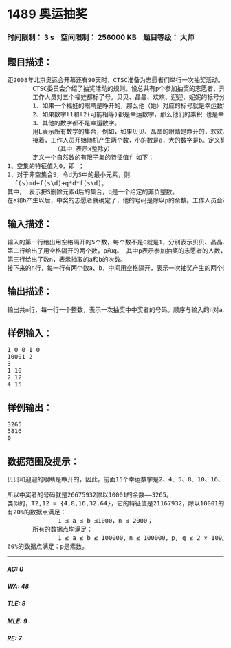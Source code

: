 # 1489 奥运抽奖   
### 时间限制： 3 s&nbsp;&nbsp;&nbsp;&nbsp;空间限制： 256000 KB&nbsp;&nbsp;&nbsp;&nbsp;题目等级： 大师  
## 题目描述：  

<pre>
距2008年北京奥运会开幕还有90天时，CTSC准备为志愿者们举行一次抽奖活动。作为志愿者的一员，你对这次抽奖活动自然是万分期待。
       CTSC委员会介绍了抽奖活动的规则。设总共有p个参加抽奖的志愿者，开始时每一个志愿者领取一个0到p-1的 号码。任意两个志愿者领取的号码不同。屏幕的正中央是五福娃的头像，他们不停的眨眼欢迎大家。开始抽奖时，工作人员按下屏幕旁边的按钮，等待屏幕上的画面静止下来。这时，福娃们都停止眨眼了。当然，画面静止时，有的福娃的眼睛可能是睁开的，有的是闭上的。如果所有福娃的眼睛都闭上了，工作人员需要重新按一 下按钮。这样，直到至少有一个福娃的眼睛是睁开的。接着，工作人员开始观察有哪些福娃的眼睛是睁开的。
       工作人员对五个福娃都标了号。贝贝、晶晶、欢欢、迎迎、妮妮的标号分别是2、3、4、5、6（工作人员认为0和1都不是好数字）。定义幸运数字如下：
       1、如果一个福娃的眼睛是睁开的，那么他（她）对应的标号就是幸运数字；
       2、如果数字l1和l2(可能相等)都是幸运数字，那么他们的乘积 也是幸运数字；
       3、其他的数字都不是幸运数字。
       用L表示所有数字的集合，例如，如果贝贝、晶晶的眼睛是睁开的，欢欢、迎迎、妮妮的眼睛是闭上的，则L={2,3,4,6,8,9,12,…}。令l(x)表示第x大的幸运数字。例如，上面的例子中，l(1)=2，l(4)=6等等。
       接着，工作人员开始随机产生两个数，小的数是a，大的数字是b。定义集合Ta,b为：
             （其中 表示x整除y）
       定义一个自然数的有限子集的特征值f 如下：
1、空集的特征值为0，即 ；
2、对于非空集合S，令d为S中的最小元素，则
  f(s)=d+f(s\d)+q*d*f(s\d)。
其中， 表示把S删除元素d后的集合，q是一个给定的非负整数。
在a和b产生以后，中奖的志愿者就确定了，他的号码是除以p的余数。工作人员会产生多次a，b，这样就能形成多个中奖者。但是，抽奖现场的程序需要很长的时间才能算出中奖的志愿者。出于对中奖结果的热切期待，你便想要重新写一下计算程序，于是，你的目光移向了前面的键盘……。
</pre>
  
  
## 输入描述：  

<pre>
输入的第一行给出用空格隔开的5个数，每个数不是0就是1，分别表示贝贝、晶晶、欢欢、迎迎、妮妮的眼睛是否睁开。0对应眼睛闭上，1对应眼睛睁开。5个数不可能都是0。
第二行给出了用空格隔开的两个数，p和q。 其中p表示参加抽奖的志愿者的人数，q如前所述，用来计算集合的特征值。
第三行给出了数n，表示抽取的a和b的次数。
接下来的n行，每一行有两个数a、b，中间用空格隔开，表示一次抽奖产生的两个数。
</pre>
  
  
## 输出描述：  

<pre>
输出共n行，每一行一个整数，表示一次抽奖中中奖者的号码。顺序与输入的n对a、b一一对应。当然，一个人可能中奖多次。
</pre>
  
  
## 样例输入：  

<pre>
1 0 0 1 0
10001 2
3
1 10
2 12
4 15
</pre>
  
  
## 样例输出：  

<pre>
3265
5816
0
</pre>
  
  
## 数据范围及提示：  

<pre>
贝贝和迎迎的眼睛是睁开的，因此，前面15个幸运数字是2、4、5、8、10、16、20、25、32、40、50、64、80、100、125。l(1) = 2，l(10) = 40。既是2的倍数，又是40的约数的幸运数字有2、4、8、10、20、40。所以T1,10 = {2,4,8,10,20,40}。T1,10的特征值的计算过程为：
 
所以中奖者的号码就是26675932除以10001的余数——3265。
类似的，T2,12 = {4,8,16,32,64}，它的特征值是21167932，除以10001的余数是5816。而T4,15 = Φ。
有20%的数据点满足：
              1 ≤ a ≤ b ≤1000，n ≤ 2000；
       所有的数据点均满足：
              1 ≤ a ≤ b ≤ 100000，n ≤ 100000，p, q ≤ 2 × 109。
60%的数据点满足：p是素数。
</pre>
  
  
***  

##### AC: 0  
##### WA: 48  
##### TLE: 8  
##### MLE: 9  
##### RE: 7  
